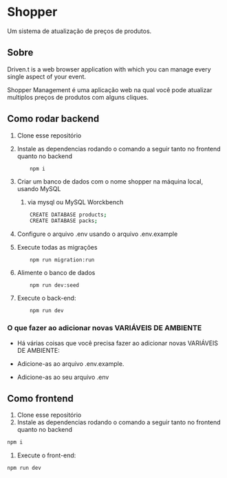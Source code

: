 # Shopper

Um sistema de atualização de preços de produtos.



## Sobre

Driven.t is a web browser application with which you can manage every single aspect of your event.

Shopper Management é uma aplicação web na qual você pode atualizar multiplos preços de produtos com alguns cliques.

## Como rodar backend

1. Clone esse repositório
2. Instale as dependencias rodando o comando a seguir tanto no frontend quanto no backend

    ```bach
        npm i
    ```

1. Criar um banco de dados com o nome shopper na máquina local, usando MySQL
    1. via mysql ou MySQL Worckbench

    ```bash
        CREATE DATABASE products;
        CREATE DATABASE packs;
    ```

2. Configure o arquivo .env usando o arquivo .env.example

3. Execute todas as migrações

    ```bach
        npm run migration:run
    ```

1. Alimente o banco de dados

    ```bach
        npm run dev:seed
    ```

1. Execute o back-end:

    ```bach
        npm run dev
    ```



### O que fazer ao adicionar novas VARIÁVEIS DE AMBIENTE


- Há várias coisas que você precisa fazer ao adicionar novas VARIÁVEIS DE AMBIENTE:

- Adicione-as ao arquivo .env.example.

- Adicione-as ao seu arquivo .env




## Como frontend

1. Clone esse repositório
2. Instale as dependencias rodando o comando a seguir tanto no frontend quanto no backend

```bash
npm i
```

1. Execute o front-end:

```
npm run dev
```